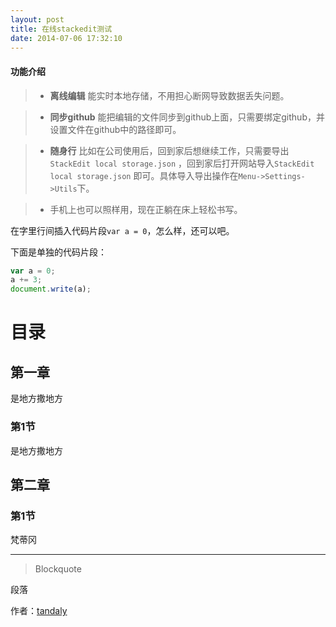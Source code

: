 ```yaml
---
layout: post
title: 在线stackedit测试
date: 2014-07-06 17:32:10  
---
```


#### **功能介绍**

>- **离线编辑** 能实时本地存储，不用担心断网导致数据丢失问题。

>- **同步github** 能把编辑的文件同步到github上面，只需要绑定github，并设置文件在github中的路径即可。

>- **随身行** 比如在公司使用后，回到家后想继续工作，只需要导出`StackEdit local storage.json` ，回到家后打开网站导入`StackEdit local storage.json` 即可。具体导入导出操作在`Menu->Settings->Utils`下。

>- 手机上也可以照样用，现在正躺在床上轻松书写。


在字里行间插入代码片段`var a = 0`，怎么样，还可以吧。

下面是单独的代码片段：

```javascript
var a = 0;
a += 3;
document.write(a);
```
  
  

目录
===

## 第一章

是地方撒地方


### 第1节

是地方撒地方

## 第二章

### 第1节

梵蒂冈

    


----------

> Blockquote

段落




作者：[tandaly](http://tandaly.github.com)
